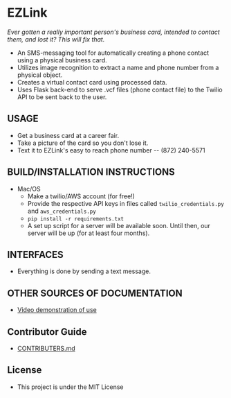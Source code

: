 # EZLink

_Ever gotten a really important person's business card, intended to contact them, and lost it? This will fix that._
  * An SMS-messaging tool for automatically creating a phone contact using a physical business card.
  * Utilizes image recognition to extract a name and phone number from a physical object.
  * Creates a virtual contact card using processed data. 
  * Uses Flask back-end to serve .vcf files (phone contact file) to the Twilio API to be sent back to the user.

## USAGE
  * Get a business card at a career fair.
  * Take a picture of the card so you don't lose it.
  * Text it to EZLink's easy to reach phone number -- (872) 240-5571

## BUILD/INSTALLATION INSTRUCTIONS
  * Mac/OS
    * Make a twilio/AWS account (for free!)
    * Provide the respective API keys in files called `twilio_credentials.py` and `aws_credentials.py`
    * `pip install -r requirements.txt`
    * A set up script for a server will be available soon. Until then, our server will be up (for at least four months).

## INTERFACES
  * Everything is done by sending a text message.

## OTHER SOURCES OF DOCUMENTATION
  * [Video demonstration of use](https://vimeo.com/205743684)

## Contributor Guide
  * [CONTRIBUTERS.md](https://github.com/EZLink/EZLink/blob/master/CONTRIBUTORS.md)

## License
  * This project is under the MIT License
